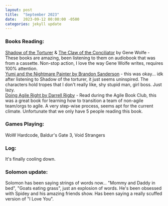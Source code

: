 ```yaml
---
layout: post
title:  "September 2023"
date:   2023-09-12 00:00:00 -0500
categories: jekyll update
---
```


### Books Reading:
[Shadow of the Torturer][sot] & [The Claw of the Conciliator][claw] by Gene Wolfe - These books are amazing, been listening to them on audiobook that was from a cassette. Non-stop action, I love the way Gene Wolfe writes, requires 100% attention.<br>
[Yumi and the Nightmare Painter by Brandon Sanderson][paint] - this was okay... idk after listening to Shadow of the torturer, it just seems uninspired. The characters hold tropes that I don't really like, shy stupid man, girl boss. Just lazy.<br>
[Doing Agile Right by Darrell Rigby][dar] - Read during the Agile Book Club, this was a great book for learning how to transition a team of non-agile team/orgs to agile. A very step-wise process, seems apt for the current climate. Unfortunate that we only have 5 people reading this book. <br>


### Games Playing:
WoW Hardcode, Baldur's Gate 3, Void Strangers


### Log:
It's finally cooling down.

### Solomon update:
Solomon has been saying strings of words now... "Mommy and Daddy in bed", "Goats eating grass", just an explosion of words. He's been obsessed with Spidey and his amazing friends show. Has been saying a really scuffed version of "I Love You".

[sot]: https://www.amazon.com/Complete-Book-New-Sun-Conciliator-ebook/dp/B075JL493G/ref=sr_1_1?crid=1QJNWO505K8Q1&keywords=the+shadow+of+the+torturer+by+gene+wolfe&qid=1694564210&s=digital-text&sprefix=gene+wolfe+the+shadow%2Cdigital-text%2C103&sr=1-1
[claw]: https://www.amazon.com/Claw-Conciliator-Gene-Wolfe/dp/0671474251
[paint]: https://www.amazon.com/Secret-Project-Cosmere-Novel-Projects-ebook/dp/B0BPN9JT6M/ref=sr_1_5?crid=1ASJ7CJ7RV5W4&keywords=brandon+sanderson&qid=1694564344&s=digital-text&sprefix=brando%2Cdigital-text%2C182&sr=1-5
[dar]: https://www.amazon.com/dp/163369870X?psc=1&ref=ppx_yo2ov_dt_b_product_details

